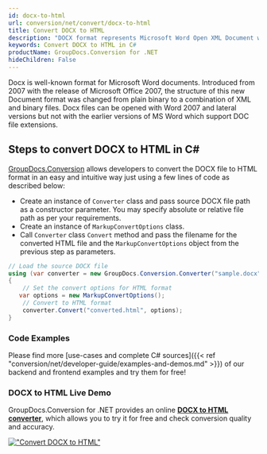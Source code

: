 ```yaml
---
id: docx-to-html
url: conversion/net/convert/docx-to-html
title: Convert DOCX to HTML
description: "DOCX format represents Microsoft Word Open XML Document with .docx extension. Learn how to convert DOCX to HTML file programmatically in C# language using GroupDocs.Conversion for .NET library."
keywords: Convert DOCX to HTML in C#
productName: GroupDocs.Conversion for .NET
hideChildren: False
---
```


Docx is well-known format for Microsoft Word documents. Introduced from 2007 with the release of Microsoft Office 2007, the structure of this new Document format was changed from plain binary to a combination of XML and binary files. Docx files can be opened with Word 2007 and lateral versions but not with the earlier versions of MS Word which support DOC file extensions.

## Steps to convert DOCX to HTML in C#

[GroupDocs.Conversion](https://products.groupdocs.com/conversion/net) allows developers to convert the DOCX file to HTML format in an easy and intuitive way just using a few lines of code as described below:

* Create an instance of `Converter` class and pass source DOCX file path as a constructor parameter. You may specify absolute or relative file path as per your requirements. 
* Create an instance of `MarkupConvertOptions` class.
* Call `Converter` class `Convert` method and pass the filename for the converted HTML file and the `MarkupConvertOptions` object from the previous step as parameters.

```csharp
// Load the source DOCX file
using (var converter = new GroupDocs.Conversion.Converter("sample.docx"))
{
    // Set the convert options for HTML format
   var options = new MarkupConvertOptions();
    // Convert to HTML format
    converter.Convert("converted.html", options);
}
```

### Code Examples

Please find more [use-cases and complete C# sources]({{< ref "conversion/net/developer-guide/examples-and-demos.md" >}}) of our backend and frontend examples and try them for free!

### DOCX to HTML Live Demo

GroupDocs.Conversion for .NET provides an online [**DOCX to HTML converter**](https://products.groupdocs.app/conversion/docx-to-html), which allows you to try it for free and check conversion quality and accuracy.

[!["Convert DOCX to HTML"](conversion/net/images/convert-to-html/convert-docx-to-html.png)](https://products.groupdocs.app/conversion/docx-to-html)